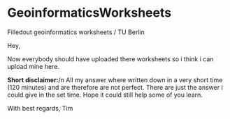 # GeoinformaticsWorksheets
Filledout geoinformatics worksheets / TU Berlin

Hey,

Now everybody should have uploaded there worksheets so i think i can upload mine here.

**Short disclaimer:**/n
All my answer where written down in a very short time (120 minutes) and are therefore are not perfect. There are just the answer i could give in the set time.
Hope it could still help some of you learn.

With best regards,
Tim
